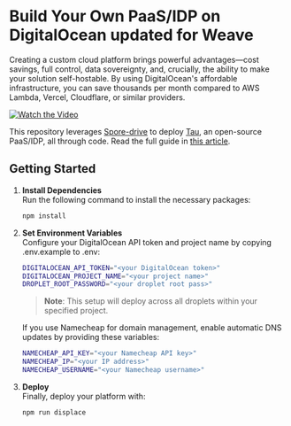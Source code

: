 # Build Your Own PaaS/IDP on DigitalOcean updated for Weave

Creating a custom cloud platform brings powerful advantages—cost savings, full control, data sovereignty, and, crucially, the ability to make your solution self-hostable. By using DigitalOcean's affordable infrastructure, you can save thousands per month compared to AWS Lambda, Vercel, Cloudflare, or similar providers.

[![Watch the Video](https://github.com/user-attachments/assets/3fbfd103-bb35-47a2-8f0a-807f09e00adb)](https://www.youtube.com/watch?v=T4b5Vf9V1zQ)

This repository leverages [Spore-drive](https://www.npmjs.com/package/@taubyte/spore-drive) to deploy [Tau](https://github.com/taubyte/tau), an open-source PaaS/IDP, all through code. Read the full guide in [this article](https://medium.com/@fodil.samy/spore-drive-building-a-cloud-platform-in-a-few-lines-of-code-bd3730a95cde).

## Getting Started

1. **Install Dependencies**  
   Run the following command to install the necessary packages:
   ```bash
   npm install
   ```

2. **Set Environment Variables**  
   Configure your DigitalOcean API token and project name by copying .env.example to .env:
   ```bash
   DIGITALOCEAN_API_TOKEN="<your DigitalOcean token>"
   DIGITALOCEAN_PROJECT_NAME="<your project name>"
   DROPLET_ROOT_PASSWORD="<your droplet root pass>"
   ```
   > **Note**: This setup will deploy across all droplets within your specified project.
   
   If you use Namecheap for domain management, enable automatic DNS updates by providing these variables:
   ```bash
   NAMECHEAP_API_KEY="<your Namecheap API key>"
   NAMECHEAP_IP="<your IP address>"
   NAMECHEAP_USERNAME="<your Namecheap username>"
   ```

3. **Deploy**  
   Finally, deploy your platform with:
   ```bash
   npm run displace
   ```
